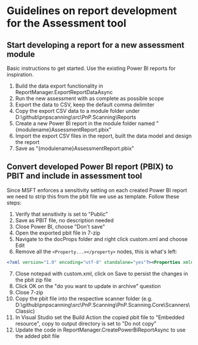 # Guidelines on report development for the Assessment tool




## Start developing a report for a new assessment module

Basic instructions to get started. Use the existing Power BI reports for inspiration.

1. Build the data export functionality in ReportManager.ExportReportDataAsync
2. Run the new assessment with as complete as possible scope 
3. Export the data to CSV, keep the default comma delimiter
4. Copy the export CSV data to a module folder under D:\github\pnpscanning\src\PnP.Scanning\Reports
5. Create a new Power BI report in the module folder named "{modulename}AssessmentReport.pbix"
6. Import the export CSV files in the report, built the data model and design the report
7. Save as "{modulename}AssessmentReport.pbix"


## Convert developed Power BI report (PBIX) to PBIT and include in assessment tool

Since MSFT enforces a sensitivity setting on each created Power BI report we need to strip this from the pbit file we use as template. Follow these steps:

1. Verify that sensitivity is set to "Public"
2. Save as PBIT file, no description needed
3. Close Power BI, choose "Don't save"
4. Open the exported pbit file in 7-zip
5. Navigate to the docProps folder and right click custom.xml and choose Edit
6. Remove all the ```<Property...></property>``` nodes, this is what's left:

```xml
<?xml version="1.0" encoding="utf-8" standalone="yes"?><Properties xmlns="http://schemas.openxmlformats.org/officeDocument/2006/custom-properties" xmlns:vt="http://schemas.openxmlformats.org/officeDocument/2006/docPropsVTypes"></Properties>
```

7. Close notepad with custom.xml, click on Save to persist the changes in the pbit zip file
8. Click OK on the "do you want to update in archive" question
9. Close 7-zip
10. Copy the pbit file into the respective scanner folder (e.g. D:\github\pnpscanning\src\PnP.Scanning\PnP.Scanning.Core\Scanners\Classic)
11. In Visual Studio set the Build Action the copied pbit file to "Embedded resource", copy to output directory is set to "Do not copy"
12. Update the code in ReportManager.CreatePowerBiReportAsync to use the added pbit file

